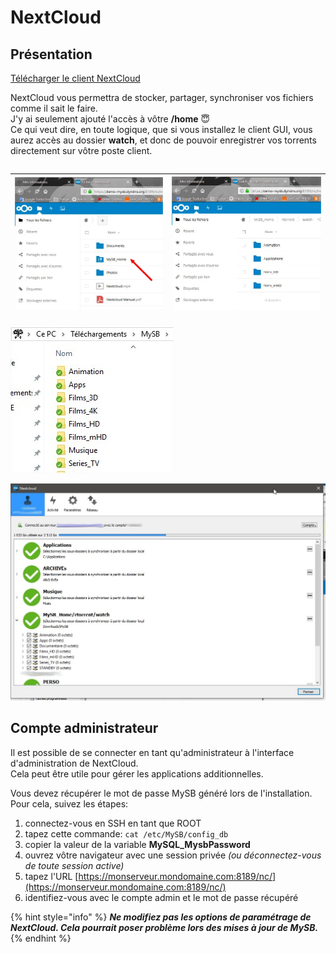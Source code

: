 # NextCloud

## Présentation

[Télécharger le client NextCloud](https://nextcloud.com/install/#install-clients)

NextCloud vous permettra de stocker, partager, synchroniser vos fichiers comme il sait le faire.  
J'y ai seulement ajouté l'accès à vôtre **/home** 😇  
Ce qui veut dire, en toute logique, que si vous installez le client GUI, vous aurez accès au dossier **watch**, et donc de pouvoir enregistrer vos torrents directement sur vôtre poste client.

|  |  |
| :--- | :--- |


| ![](../.gitbook/assets/nextcloud_home.jpg) | ![](../.gitbook/assets/nextcloud_watch.jpg) |
| :--- | :--- |


![](../.gitbook/assets/watch_nextcloud.jpg)

![](../.gitbook/assets/nextcloud_gui.jpg)

## Compte administrateur

Il est possible de se connecter en tant qu'administrateur à l'interface d'administration de NextCloud.  
Cela peut être utile pour gérer les applications additionnelles.

Vous devez récupérer le mot de passe MySB généré lors de l'installation.  
Pour cela, suivez les étapes:

1. connectez-vous en SSH en tant que ROOT
2. tapez cette commande: `cat /etc/MySB/config_db`
3. copier la valeur de la variable **MySQL\_MysbPassword**
4. ouvrez vôtre navigateur avec une session privée _\(ou déconnectez-vous de toute session active\)_
5. tapez l'URL [https://monserveur.mondomaine.com:8189/nc/](https://monserveur.mondomaine.com:8189/nc/)
6. identifiez-vous avec le compte admin et le mot de passe récupéré

{% hint style="info" %}
_**Ne modifiez pas les options de paramétrage de NextCloud. Cela pourrait poser problème lors des mises à jour de MySB.**_
{% endhint %}

